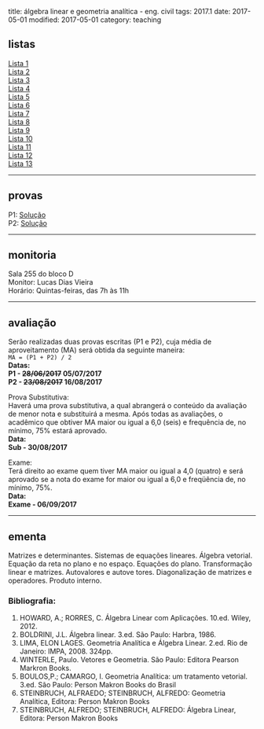 title: álgebra linear e geometria analítica - eng. civil
tags: 2017.1
date: 2017-05-01
modified: 2017-05-01
category: teaching
## <a id="exercices"></a>listas
[Lista 1]({static}/listas/algebra-linear-01.pdf)  
[Lista 2]({static}/listas/algebra-linear-02.pdf)  
[Lista 3]({static}/listas/algebra-linear-03.pdf)  
[Lista 4]({static}/listas/algebra-linear-04.pdf)  
[Lista 5]({static}/listas/algebra-linear-05.pdf)  
[Lista 6]({static}/listas/algebra-linear-06.pdf)  
[Lista 7]({static}/listas/algebra-linear-07.pdf)  
[Lista 8]({static}/listas/algebra-linear-08.pdf)  
[Lista 9]({static}/listas/algebra-linear-09.pdf)  
[Lista 10]({static}/listas/algebra-linear-10.pdf)  
[Lista 11]({static}/listas/algebra-linear-11.pdf)  
[Lista 12]({static}/listas/algebra-linear-12.pdf)  
[Lista 13]({static}/listas/algebra-linear-13.pdf)

---

## <a id="grades"></a>provas
P1: [Solução]({static}/provas/2017-1-algebra_linear-civil-p1.pdf)  
P2: [Solução]({static}/provas/2017-1-algebra_linear-civil-p2.pdf)

---

## <a id="monitoria"></a>monitoria
Sala 255 do bloco D  
Monitor: Lucas Dias Vieira  
Horário: Quintas-feiras, das 7h às 11h

---

## <a id="exams"></a>avaliação
Serão realizadas duas provas escritas (P1 e P2), cuja média de
aproveitamento (MA) será obtida da seguinte maneira:  
`MA = (P1 + P2) / 2`  
**Datas:  
P1 - <strike>28/06/2017</strike> 05/07/2017  
P2 - <strike>23/08/2017</strike> 16/08/2017**

Prova Substitutiva:  
Haverá uma prova substitutiva, a qual abrangerá o conteúdo da avaliação de
menor nota e substituirá a mesma. Após todas as avaliações, o acadêmico que
obtiver MA maior ou igual a 6,0 (seis) e frequência de, no mínimo, 75% estará
aprovado.  
**Data:  
Sub - 30/08/2017**

Exame:  
Terá direito ao exame quem tiver MA maior ou igual a 4,0 (quatro) e será
aprovado se a nota do exame for maior ou igual a 6,0 e freqüência de, no
mínimo, 75%.  
**Data:  
Exame - 06/09/2017**

---

## <a id="silabus"></a>ementa
Matrizes e determinantes. Sistemas de equações lineares. Álgebra vetorial.
Equação da reta no plano e no espaço. Equações do plano. Transformação linear
e matrizes. Autovalores e autove tores. Diagonalização de matrizes e
operadores. Produto interno.  

### Bibliografia:  
1. HOWARD, A.; RORRES, C. Álgebra Linear com Aplicações. 10.ed. Wiley, 2012.
2. BOLDRINI, J.L. Álgebra linear. 3.ed. São Paulo: Harbra, 1986.
3. LIMA, ELON LAGES. Geometria Analítica e Álgebra Linear. 2.ed. Rio de Janeiro: IMPA, 2008. 324pp.
4. WINTERLE, Paulo. Vetores e Geometria. São Paulo: Editora Pearson Markron Books.
5. BOULOS,P.; CAMARGO, I. Geometria Analítica: um tratamento vetorial. 3.ed. São Paulo: Person Makron Books do Brasil
6. STEINBRUCH, ALFRAEDO; STEINBRUCH, ALFREDO: Geometria Analítica, Editora: Person Makron Books
7. STEINBRUCH, ALFREDO; STEINBRUCH, ALFREDO: Álgebra Linear, Editora: Person Makron Books
